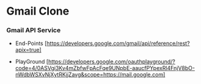 # Gmail Clone

### Gmail API Service 

- End-Points [https://developers.google.com/gmail/api/reference/rest?apix=true]

- PlayGround [https://developers.google.com/oauthplayground/?code=4/0ASVgi3Kv4mZbfwFpAcFqe9UNpbE-aaucfPYpexRl4FnjV8bO-nWdbWSXvNjXytRKjjZavg&scope=https://mail.google.com]